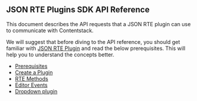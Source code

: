## JSON RTE Plugins SDK API Reference

This document describes the API requests that a JSON RTE plugin can use to communicate with Contentstack.

We will suggest that before diving to the API reference, you should get familiar with [JSON RTE Plugin](https://www.contentstack.com/blog/product-updates/json-rich-text-editor-plugins/) and read the below prerequisites. This will help you to understand the concepts better.
 
+ [Prerequisites](/prerequisites)
+ [Create a Plugin](/create_plugin)
+ [RTE Methods](/methods)
+ [Editor Events](/editor_events)
+ [Dropdown plugin](/dropdown)

